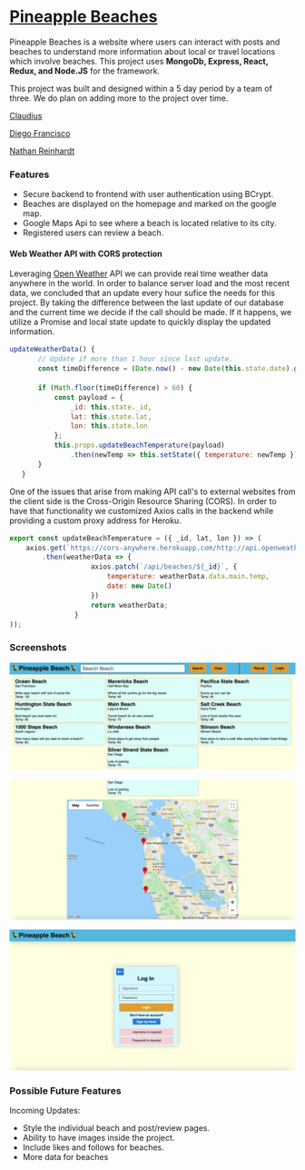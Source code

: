 # [Pineapple Beaches](https://pineapple-beaches.herokuapp.com/)

Pineapple Beaches is a website where users can interact with posts and beaches to understand more information about local or travel locations which involve beaches. This project uses **MongoDb, Express, React, Redux, and Node.JS** for the framework.

This project was built and designed within a 5 day period by a team of three. We do plan on adding more to the project over time.

[Claudius](https://github.com/clauddyf)

[Diego Francisco](https://github.com/Wolf-Fivousix)

[Nathan Reinhardt](https://github.com/Ticonderago)

### Features

 * Secure backend to frontend with user authentication using BCrypt.
 * Beaches are displayed on the homepage and marked on the google map.
 * Google Maps Api to see where a beach is located relative to its city.
 * Registered users can review a beach.
 
 #### Web Weather API with CORS protection
 Leveraging [Open Weather](https://openweathermap.org/) API we can provide real time weather data anywhere in the world. In order to balance server load and the most recent data, we concluded that an update every hour sufice the needs for this project. By taking the difference between the last update of our database and the current time we decide if the call should be made. If it happens, we utilize a Promise and local state update to quickly display the updated information.
 ```JavaScript
 updateWeatherData() {
        // Update if more than 1 hour since last update.
        const timeDifference = (Date.now() - new Date(this.state.date).getTime()) / 1000 / 60;

        if (Math.floor(timeDifference) > 60) {
            const payload = {
                _id: this.state._id,
                lat: this.state.lat,
                lon: this.state.lon
            };
            this.props.updateBeachTemperature(payload)
                .then(newTemp => this.setState({ temperature: newTemp }));
        }
    }
 ```
 
 One of the issues that arise from making API call's to external websites from the client side is the Cross-Origin Resource Sharing (CORS). In order to have that functionality we customized Axios calls in the backend while providing a custom proxy address for Heroku.
```JavaScript
export const updateBeachTemperature = ({ _id, lat, lon }) => (
    axios.get(`https://cors-anywhere.herokuapp.com/http://api.openweathermap.org/data/2.5/weather?lat=${lat}&lon=${lon}&appid=${weatherAPIKey}`)
        .then(weatherData => {
                    axios.patch(`/api/beaches/${_id}`, {
                        temperature: weatherData.data.main.temp,
                        date: new Date()
                    })
                    return weatherData;
                }
));
```
 
### Screenshots
![](images/screenshot1.jpeg)

![](images/screenshot2.jpeg)

![](images/screenshot3.jpeg)

### Possible Future Features

Incoming Updates:

 * Style the individual beach and post/review pages.
 * Ability to have images inside the project.
 * Include likes and follows for beaches.
 * More data for beaches
